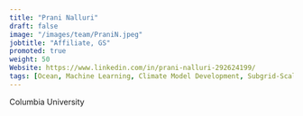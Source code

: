 ```yaml
---
title: "Prani Nalluri"
draft: false
image: "/images/team/PraniN.jpeg"
jobtitle: "Affiliate, GS"
promoted: true
weight: 50
Website: https://www.linkedin.com/in/prani-nalluri-292624199/
tags: [Ocean, Machine Learning, Climate Model Development, Subgrid-Scale Parametrization]
---
```



Columbia University
